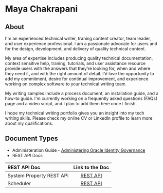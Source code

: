 # Maya Chakrapani 
## About 

I'm an experienced technical writer, traning content creator, team leader, and user experience professional. I am a passionate advocate for users and for the design, development, and delivery of quality technical content.

My area of expertise includes producing quality technical documentation, context sensitive help, traning, tutorials, and user assistance resource provide users with the answers that they're looking for, when and where they need it, and with the right amount of detail. I'd love the opportunity to add my commitment, desire for continual improvement, and experience working on complex software to your technical writing team.

My writing samples include a process document, an installation guide, and a how-to guide. I'm currently working on a frequently asked questions (FAQs) page and a video script, and I plan to add them here once I finish.

I hope my technical writing portfolio gives you an insight into my tech writing skills. Please check my online CV or LinkedIn profile to learn more about my qualifications.

## Document Types

- Administeration Guide - [Administering Oracle Identity Governance](https://docs.oracle.com/en/middleware/idm/identity-governance/12.2.1.4/omadm/index.html)
- REST API Docs



| REST API Doc          | Link to the Doc |  
| :---------------- | :------: | 
| System Property REST API  | [REST API](https://docs.oracle.com/en/middleware/idm/identity-governance/12.2.1.4/oigsp/index.html)|
| Scheduler | [REST API](https://docs.oracle.com/en/middleware/idm/identity-governance/12.2.1.4/oigcp/index.html)|
